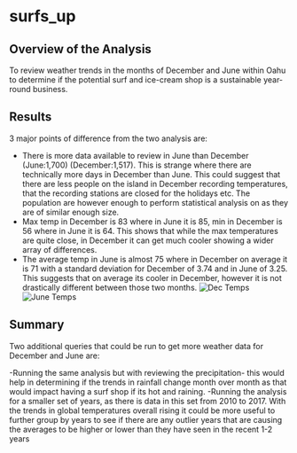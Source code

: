 # surfs_up

## Overview of the Analysis
To review weather trends in the months of December and June within Oahu to determine if the potential surf and ice-cream shop is a sustainable year-round business.
## Results
3 major points of difference from the two analysis are:
- There is more data available to review in June than December (June:1,700) (December:1,517). This is strange where there are technically more days in December than June. This could suggest that there are less people on the island in December recording temperatures, that the recording stations are closed for the holidays etc. The population are however enough to perform statistical analysis on as  they are of similar enough size.
- Max temp in December is 83 where in June it is 85, min in December is 56 where in June it is 64. This shows that while the max temperatures are quite close, in December it can get much cooler showing a wider array of differences.
- The average temp in June is almost 75 where in December on average it is 71 with a standard deviation for December of 3.74 and in June of 3.25. This suggests that on average its cooler in December, however it is not drastically different between those two months.
![Dec Temps](https://user-images.githubusercontent.com/85718354/131219800-b0ee8f63-930d-4f58-8e34-2a4d8c0f9414.PNG)
![June Temps](https://user-images.githubusercontent.com/85718354/131219803-73eb6570-ac36-4ec8-bf15-4585ed5b22b5.PNG)
## Summary
 Two additional queries that could be run to get more weather data for December and June are:

 -Running the same analysis but with reviewing the precipitation- this would help in determining if the trends in rainfall change month over month as that would impact having a surf shop if its hot and raining. 
 -Running the analysis for a smaller set of years, as there is data in this set from 2010 to 2017. With the trends in global temperatures overall rising it could be more useful to further group by years to see if there are any outlier years that are causing the averages to be higher or lower than they have seen in the recent 1-2 years







